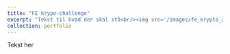 ```yaml
---
title: "FE krypo-challenge"
excerpt: "Tekst til hvad der skal stå<br/><img src='/images/fe_krypto_artikel.jpg'>"
collection: portfolio
---
```


Tekst her
